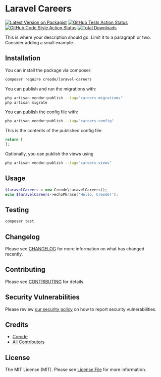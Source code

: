 # Laravel Careers

[![Latest Version on Packagist](https://img.shields.io/packagist/v/creode/laravel-careers.svg?style=flat-square)](https://packagist.org/packages/creode/laravel-careers)
[![GitHub Tests Action Status](https://img.shields.io/github/actions/workflow/status/creode-modules/laravel-careers/run-tests.yml?branch=main&label=tests&style=flat-square)](https://github.com/creode-modules/laravel-careers/actions?query=workflow%3Arun-tests+branch%3Amain)
[![GitHub Code Style Action Status](https://img.shields.io/github/actions/workflow/status/creode-modules/laravel-careers/fix-php-code-style-issues.yml?branch=main&label=code%20style&style=flat-square)](https://github.com/creode-modules/laravel-careers/actions?query=workflow%3A"Fix+PHP+code+style+issues"+branch%3Amain)
[![Total Downloads](https://img.shields.io/packagist/dt/creode/laravel-careers.svg?style=flat-square)](https://packagist.org/packages/creode/laravel-careers)

This is where your description should go. Limit it to a paragraph or two. Consider adding a small example.

## Installation

You can install the package via composer:

```bash
composer require creode/laravel-careers
```

You can publish and run the migrations with:

```bash
php artisan vendor:publish --tag="careers-migrations"
php artisan migrate
```

You can publish the config file with:

```bash
php artisan vendor:publish --tag="careers-config"
```

This is the contents of the published config file:

```php
return [
];
```

Optionally, you can publish the views using

```bash
php artisan vendor:publish --tag="careers-views"
```

## Usage

```php
$laravelCareers = new Creode\LaravelCareers();
echo $laravelCareers->echoPhrase('Hello, Creode!');
```

## Testing

```bash
composer test
```

## Changelog

Please see [CHANGELOG](CHANGELOG.md) for more information on what has changed recently.

## Contributing

Please see [CONTRIBUTING](CONTRIBUTING.md) for details.

## Security Vulnerabilities

Please review [our security policy](../../security/policy) on how to report security vulnerabilities.

## Credits

- [Creode](https://github.com/creode)
- [All Contributors](../../contributors)

## License

The MIT License (MIT). Please see [License File](LICENSE.md) for more information.
